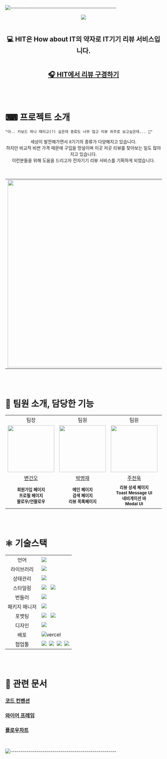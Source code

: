![-----------------------------------------------------](https://raw.githubusercontent.com/andreasbm/readme/master/assets/lines/rainbow.png)
  <div align="center">
    <img src="https://user-images.githubusercontent.com/64945491/214517710-91c09aa0-c23e-45f3-b6d3-8a6fea4e5429.png" />
  </div>
   <br/>
   <h2 align="center">💻 HIT은 How about IT의 약자로 IT기기 리뷰 서비스입니다.

  <br/>
  <br/>

  [🎧 HIT에서 리뷰 구경하기](https://how-about-it.netlify.app/)
  </h2>

  <br/>
  <br/>

  # ⌨ 프로젝트 소개

  ```
  "아.. 키보드 하나 때리고(?) 싶은데 종류도 너무 많고 리뷰 위주로 보고싶은데... 🤔"
  ```

  <div align="center">
  세상이 발전해가면서 it기기의 종류가 다양해지고 있습니다. <br/>
  하지만 비교적 비싼 가격 때문에 구입을 망설이며 이곳 저곳 리뷰를 찾아보는 일도 많아지고 있습니다. <br/> 이런분들을 위해 도움을 드리고자 전자기기 리뷰 서비스를 기획하게 되었습니다.
  </div>
  
  <br/>
  <br/>

  <div>
  <table>
    <tbody>
      <td>
        <img width="500" height="600" src="https://user-images.githubusercontent.com/64945491/214530363-e5d02adf-cf77-4034-b493-14d5a24bf4f4.jpg" />
      </td>
      <td>
        <img width="500" height="600" src="https://user-images.githubusercontent.com/64945491/214530865-cd370929-ba53-4d68-8f7d-3ca57f91730b.jpg" />
      </td>
    </tbody>
  </table>
  </div>
  
  <br/>
  <br/>
  
# 👥 팀원 소개, 담당한 기능 

  <div>
    <table>
      <tbody>
      <tr>
      <td align="center">팀장</td>
      <td align="center">팀원</td>
      <td align="center">팀원</td>
      <td align="center">팀원</td>
      <td align="center">팀원</td>
      </tr>
      <tr>
      <td align="center"><a href="https://github.com/guno517"><img src="https://avatars.githubusercontent.com/u/60571418?v=4" width="150px;" style="max-width: 100%;"/></a></td>
      <td align="center"><a href="https://github.com/park-moen"><img src="https://avatars.githubusercontent.com/u/57402711?v=4" width="150px;" style="max-width: 100%;"/></a></td>
      <td align="center"><a href="https://github.com/chunwookJoo"><img src="https://avatars.githubusercontent.com/u/64945491?v=4" width="150px;" style="max-width: 100%;"/></a></td>
      <td align="center"><a href="https://github.com/choibyeol"><img src="https://avatars.githubusercontent.com/u/56256010?v=4" width="150px;" style="max-width: 100%;"/></a></td>
      <td align="center"><a href="https://github.com/live-small"><img src="https://avatars.githubusercontent.com/u/70274947?v=4" width="150px;" style="max-width: 100%;"/></a></td>
      </tr>
      <tr>
        <td align="center"><a href="https://github.com/guno517">변건오</a></td>
        <td align="center"><a href="https://github.com/park-moen">박명재</a></td>
        <td align="center"><a href="https://github.com/chunwookJoo">주천욱</a></td>
        <td align="center"><a href="https://github.com/choibyeol">최 별</a></td>
        <td align="center"><a href="https://github.com/live-small">한수화</a></td>
      </tr>
      <tr>
        <td align="center">
          <sub><b>회원가입 페이지</b></sub><br />
          <sub><b>프로필 페이지</b></sub><br />
          <sub><b>팔로우/언팔로우</b></sub><br /> 
        </td>
        <td align="center">
          <sub><b>메인 페이지</b></sub><br />
          <sub><b>검색 페이지</b></sub><br />
          <sub><b>리뷰 목록페이지</b></sub><br /> 
        </td>
        <td align="center">
          <sub><b>리뷰 상세 페이지</b></sub><br />
          <sub><b>Toast Message UI</b></sub><br />
          <sub><b>네비게이션 바</b></sub><br /> 
          <sub><b>Modal UI</b></sub><br /> 
        </td>
        <td align="center">
          <sub><b>로그인/로그아웃</b></sub><br />
          <sub><b>로그인/로그아웃 모달창</b></sub><br />
          <sub><b>404페이지</b></sub><br /> 
          <sub><b>유저인증/UX</b></sub><br />
        </td>
        <td align="center">
          <sub><b>알림 페이지</b></sub><br />
          <sub><b>리뷰 작성 페이지</b></sub><br />
          <sub><b>카테고리 UI</b></sub><br /> 
        </td>
      </tr>
      </tbody>
    </table>
  </div>

  <br/>
  <br/>
  
  
  # ⚛ 기술스택 
  <table>
<tr>
 <td align="center">언어</td>
 <td>
  <img src="https://img.shields.io/badge/TypeScript-2f74c0?style=for-the-badge&logo=TypeScript&logoColor=ffffff"/>
 </td>
</tr>
<tr>
 <td align="center">라이브러리</td>
 <td>
  <img src="https://img.shields.io/badge/React-61DAFB?style=for-the-badge&logo=React&logoColor=000000"/>&nbsp  
</tr>
<tr>
 <td align="center">상태관리</td>
 <td>
  <img src="https://img.shields.io/badge/Recoil-ffffff?style=for-the-badge&logo=React&logoColor=000000"/>&nbsp  
 </td>
</tr>
<tr>
 <td align="center">스타일링</td>
 	<td>
  <img src="https://img.shields.io/badge/Tailwind CSS-06B6D4?style=for-the-badge&logo=Tailwind CSS&logoColor=ffffff"/> &nbsp
	<img src="https://img.shields.io/badge/Emotion-EF2D5E?style=for-the-badge&logo=Emotion&logoColor=ffffff"/>
	</td>
</tr>
<tr>
 <td align="center">번들러</td>
 <td>
    <img src="https://img.shields.io/badge/Vite-646CFF?style=for-the-badge&logo=Vite&logoColor=FFDA44"/>&nbsp 
  </td>
</tr>
<tr>
 <td align="center">패키지 매니저</td>
 <td>
    <img src="https://img.shields.io/badge/yarn-%232C8EBB.svg?style=for-the-badge&logo=yarn&logoColor=white"/>&nbsp 
  </td>
</tr>
<tr>
 <td align="center">포맷팅</td>
 <td>
  <img src="https://img.shields.io/badge/ESLint-4B32C3?style=for-the-badge&logo=ESLint&logoColor=ffffff"/> &nbsp 
  <img src="https://img.shields.io/badge/Prettier-F7B93E?style=for-the-badge&logo=Prettier&logoColor=000000"/>&nbsp </td>
</tr>
<tr>
 <td align="center">디자인</td>
 <td>
  <img src="https://img.shields.io/badge/Figma-F24E1E?style=for-the-badge&logo=Figma&logoColor=ffffff"/> &nbsp
 </td>
</tr>
<tr>
 <td align="center">배포</td>
 <td><img src="https://img.shields.io/badge/Netlify-00C7B7?style=for-the-badge&logo=Netlify&logoColor=000000" alt="vercel">&nbsp </td>
</tr>
<tr>
 <td align="center">협업툴</td>
 <td>
    <img src="https://img.shields.io/badge/Slack-4A154B?style=for-the-badge&logo=Slack&logoColor=white"/>&nbsp 
    <img src="https://img.shields.io/badge/Notion-000000?style=for-the-badge&logo=Notion&logoColor=white"/>&nbsp 
    <img src="https://img.shields.io/badge/GitHub-181717?style=for-the-badge&logo=GitHub&logoColor=white"/>&nbsp 
		<img src="https://img.shields.io/badge/Discord-5865F2?style=for-the-badge&logo=Discord&logoColor=white"/>
 
 </td>
</tr>
</table>

  <br/>
  <br/>


  # 📒 관련 문서
  ### [코드 컨벤션](https://github.com/prgrms-fe-devcourse/FEDC3_HIT_NAYEONG/wiki/HIT-%EC%BD%94%EB%93%9C-%EC%BB%A8%EB%B2%A4%EC%85%98) 
  ### [와이어 프레임](https://www.figma.com/file/03v99sJxOn93e8aH6aTg0B/HIT?node-id=0%3A1&t=EqXcXnIYwuGVSWT9-0)
  ### [플로우차트](https://www.figma.com/file/2POLXIIAZ2Ffw8F8MbepQU/HIT-flow-chart?t=wc23Wg8VA1D6JYZ1-0)
  
  <br/>  
 
 
 ![-----------------------------------------------------](https://raw.githubusercontent.com/andreasbm/readme/master/assets/lines/rainbow.png) 
